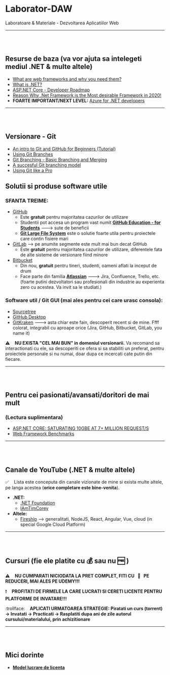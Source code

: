 # Laborator-DAW
Laboratoare &amp; Materiale - Dezvoltarea Aplicatiilor Web


--------------------

<br/>
<br/>

## Resurse de baza (va vor ajuta sa intelegeti mediul .NET & multe altele)
* [What are web frameworks and why you need them?](https://intelegain-technologies.medium.com/what-are-web-frameworks-and-why-you-need-them-c4e8806bd0fb)
* [What is .NET?](https://dotnet.microsoft.com/learn/dotnet/what-is-dotnet)
* [ASP.NET Core - Developer Roadmap](https://github.com/MoienTajik/AspNetCore-Developer-Roadmap)
* [Reason Why .Net Framework is the Most desirable Framework in 2020!](https://medium.com/dataseries/reason-why-net-framework-is-the-most-desirable-framework-in-2020-29fe5554f4ac)
*  **FOARTE IMPORTANT/NEXT LEVEL:** [Azure for .NET developers](https://docs.microsoft.com/en-us/dotnet/azure/)


--------------------

<br/>
<br/>

## Versionare - Git
* [An intro to Git and GitHub for Beginners (Tutorial)](https://product.hubspot.com/blog/git-and-github-tutorial-for-beginners)
* [Using Git Branches](https://www.atlassian.com/git/tutorials/using-branches)
* [Git Branching - Basic Branching and Merging](https://git-scm.com/book/en/v2/Git-Branching-Basic-Branching-and-Merging)
* [A succesful Git branching model](https://nvie.com/posts/a-successful-git-branching-model/)
* [Using Git like a Pro](https://www.geneatcg.com/using-git-like-a-pro/)

## **Solutii si produse software utile**

### **SFANTA TREIME:**
* [GitHub](https://github.com/)
  * Este **gratuit** pentru majoritatea cazurilor de utilizare
  * Studentii pot accesa un program vast numit [**GitHub Education - for Students**](https://education.github.com/students) ---> sute de beneficii
  * [**Git Large File System**](https://git-lfs.github.com/) este o solutie foarte utila pentru proiectele care contin fisiere mari 
* [GitLab](https://about.gitlab.com/) --> pe anumite segmente este mult mai bun decat GitHub
  * Este **gratuit** pentru majoritatea cazurilor de utilizare, diferentele fata de alte sisteme de versionare fiind minore
* [Bitbucket](https://bitbucket.org/)
  * Din nou, **gratuit** pentru tineri, studenti, oameni aflati la inceput de drum
  * Face parte din familia [**Atlassian**](https://www.atlassian.com/) ---> Jira, Confluence, Trello, etc. (foarte putini dezvoltatori sau profesionali din industrie au experienta zero cu acestea. Va invit sa le studiati.)
  
### Software util / Git GUI (mai ales pentru cei care urasc consola):
* [Sourcetree](https://www.sourcetreeapp.com/)
* [GitHub Desktop](https://desktop.github.com/)
* [GitKraken](https://www.gitkraken.com/) ---> asta chiar este fain, descoperit recent si de mine. Ffff colorat, integrabil cu aproape orice (Jira, GitHub, Bitbucket, GitLab, you name it)

:warning: &nbsp;&nbsp; **NU EXISTA "CEL MAI BUN" in domeniul versionarii.** Va recomand sa interactionati cu ele, sa descoperiti ce ofera si sa stabiliti un preferat, pentru proiectele personale si nu numai, doar dupa ce incercati cate putin din fiecare.


--------------------

<br/>
<br/>

## Pentru cei pasionati/avansati/doritori de mai mult
### **(Lectura suplimentara)**
* [ASP.NET CORE: SATURATING 10GBE AT 7+ MILLION REQUEST/S](https://www.ageofascent.com/2019/02/04/asp-net-core-saturating-10gbe-at-7-million-requests-per-second/)
* [Web Framework Benchmarks](https://www.techempower.com/benchmarks/)


--------------------

<br/>
<br/>

## Canale de YouTube (.NET & multe altele)

:white_check_mark: &nbsp;&nbsp; Lista este conceputa din canale vizionate de mine si exista multe altele, pe langa acestea (**orice completare este bine-venita**).

* **.NET:**
  * [.NET Foundation](https://www.youtube.com/c/NETFoundation/featured)
  * [IAmTimCorey](https://www.youtube.com/user/IAmTimCorey)
* **Altele:**
  * [Fireship](https://www.youtube.com/channel/UCsBjURrPoezykLs9EqgamOA) --> generalitati, NodeJS, React, Angular, Vue, cloud (in special Google Cloud Platform)


--------------------

<br/>
<br/>

## Cursuri (fie ele platite cu :moneybag: sau nu :free:&nbsp;)
:warning: &nbsp;&nbsp; **NU CUMPARATI NICIODATA LA PRET COMPLET, FITI CU &nbsp; :eyes: &nbsp; PE REDUCERI, MAI ALES PE UDEMY!!!**

:exclamation: &nbsp;&nbsp; **PROFITATI DE FIRMELE LA CARE LUCRATI SI CERETI LICENTE PENTRU PLATFORME DE INVATARE!!!**

:trollface: &nbsp;&nbsp; **APLICATI URMATOAREA STRATEGIE: Piratati un curs (torrent) -> Invatati -> Practicati -> Rasplatiti dupa ani de zile autorul cursului/materialului, prin achizitionare**


--------------------

<br/>
<br/>

## **Mici dorinte**
* [**Model lucrare de licenta**](https://drive.google.com/file/d/1rNPIIueFEd-gEnAdB9Fqcn10LFOP3GgN/view?usp=sharing)


